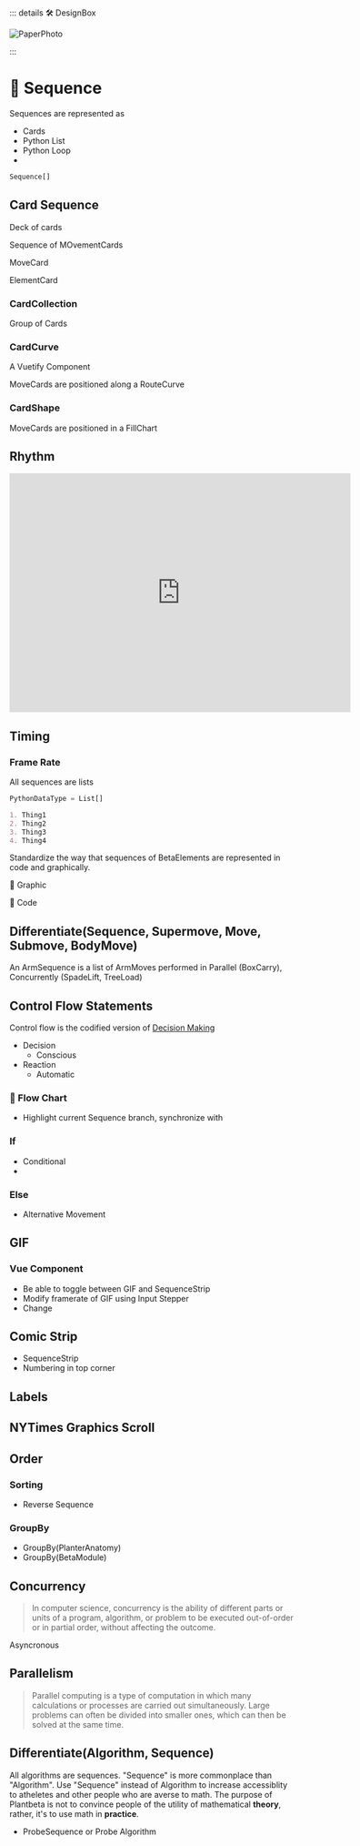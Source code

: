 ::: details 🛠 <dev>DesignBox</dev> 

![PaperPhoto](/PaperPhoto/0017.jpg)


:::

# 🔷 Sequence

Sequences are represented as 
- Cards
- Python List
- Python Loop
- 



```py
Sequence[]
```


## Card Sequence

Deck of cards

Sequence of MOvementCards

MoveCard

ElementCard

### CardCollection

Group of Cards

### CardCurve

A Vuetify Component

MoveCards are positioned along a RouteCurve 

### CardShape

MoveCards are positioned in a FillChart

## Rhythm

<iframe width="600" height="420" src="https://www.youtube.com/embed/2UphAzryVpY" title="A different way to visualize rhythm - John Varney" frameborder="0" allow="accelerometer; autoplay; clipboard-write; encrypted-media; gyroscope; picture-in-picture; web-share" allowfullscreen></iframe>

## Timing

### Frame Rate




All sequences are lists 

```py
PythonDataType = List[]
```

```md
1. Thing1
2. Thing2
3. Thing3
4. Thing4

```

Standardize the way that sequences of BetaElements are represented in code and graphically. 

💜 Graphic

🔷 Code

## Differentiate(Sequence, Supermove, Move, Submove, BodyMove)

An ArmSequence is a list of ArmMoves performed in Parallel (BoxCarry), Concurrently (SpadeLift, TreeLoad)



## Control Flow Statements

Control flow is the codified version of [Decision Making](/reference/Neuro/Decision/Overview)

- Decision
    - Conscious
- Reaction
    - Automatic

### 💜 Flow Chart

- Highlight current Sequence branch, synchronize with 

### If

- Conditional
- 

### Else

- Alternative Movement

## GIF

### Vue Component
- Be able to toggle between GIF and SequenceStrip
- Modify framerate of GIF using Input Stepper
- Change 


## Comic Strip

- SequenceStrip
- Numbering in top corner


## Labels

## NYTimes Graphics Scroll

## Order

### Sorting

- Reverse Sequence

### GroupBy

- GroupBy(PlanterAnatomy)
- GroupBy(BetaModule)

## Concurrency

> In computer science, concurrency is the ability of different parts or units of a program, algorithm, or problem to be executed out-of-order or in partial order, without affecting the outcome. 

Asyncronous

## Parallelism

> Parallel computing is a type of computation in which many calculations or processes are carried out simultaneously. Large problems can often be divided into smaller ones, which can then be solved at the same time.

## Differentiate(Algorithm, Sequence)

All algorithms are sequences. "Sequence" is more commonplace than "Algorithm". Use "Sequence" instead of Algorithm to increase accessiblity to atheletes and other people who are averse to math. The purpose of Plantbeta is not to convince people of the utility of mathematical **theory**, rather, it's to use math in **practice**.

- ProbeSequence or Probe Algorithm